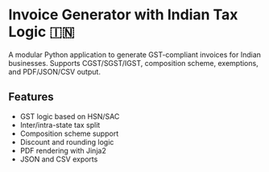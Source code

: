 # Invoice Generator with Indian Tax Logic 🇮🇳

A modular Python application to generate GST-compliant invoices for Indian businesses. Supports CGST/SGST/IGST, composition scheme, exemptions, and PDF/JSON/CSV output.

## Features

- GST logic based on HSN/SAC
- Inter/intra-state tax split
- Composition scheme support
- Discount and rounding logic
- PDF rendering with Jinja2
- JSON and CSV exports
